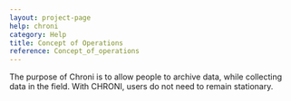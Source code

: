 ```yaml
---
layout: project-page
help: chroni
category: Help
title: Concept of Operations
reference: Concept_of_operations
---
```


The purpose of Chroni is to allow people to archive data, while collecting data in the field. With CHRONI, users do not need to remain stationary.